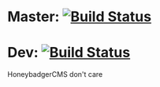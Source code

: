 # Master: [![Build Status](https://travis-ci.org/NFG-Squad/HoneybadgerCMS.svg?branch=master)](https://travis-ci.org/NFG-Squad/HoneybadgerCMS)
# Dev: [![Build Status](https://travis-ci.org/NFG-Squad/HoneybadgerCMS.svg?branch=dev)](https://travis-ci.org/NFG-Squad/HoneybadgerCMS)

HoneybadgerCMS don't care
